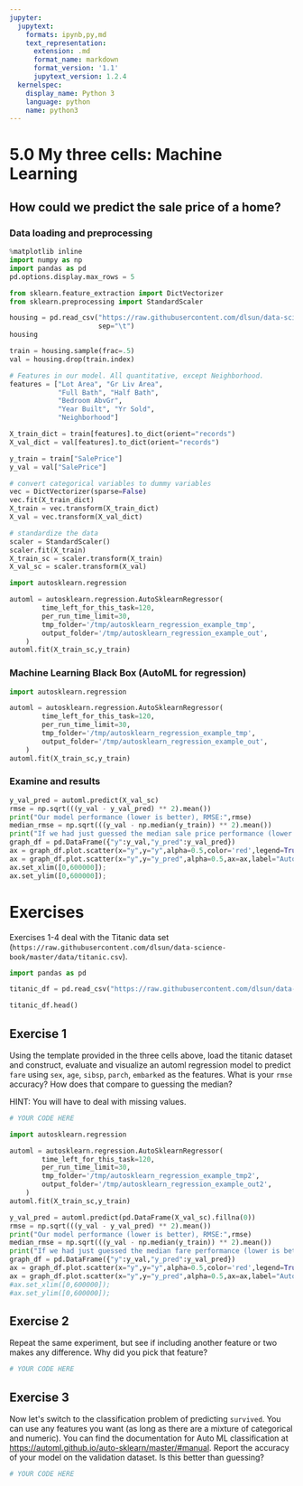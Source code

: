 ```yaml
---
jupyter:
  jupytext:
    formats: ipynb,py,md
    text_representation:
      extension: .md
      format_name: markdown
      format_version: '1.1'
      jupytext_version: 1.2.4
  kernelspec:
    display_name: Python 3
    language: python
    name: python3
---
```


# 5.0 My three cells: Machine Learning

## How could we predict the sale price of a home?


### Data loading and preprocessing

```python
%matplotlib inline
import numpy as np
import pandas as pd
pd.options.display.max_rows = 5

from sklearn.feature_extraction import DictVectorizer
from sklearn.preprocessing import StandardScaler

housing = pd.read_csv("https://raw.githubusercontent.com/dlsun/data-science-book/master/data/AmesHousing.txt",
                      sep="\t")
housing

train = housing.sample(frac=.5)
val = housing.drop(train.index)

# Features in our model. All quantitative, except Neighborhood.
features = ["Lot Area", "Gr Liv Area",
            "Full Bath", "Half Bath",
            "Bedroom AbvGr", 
            "Year Built", "Yr Sold",
            "Neighborhood"]

X_train_dict = train[features].to_dict(orient="records")
X_val_dict = val[features].to_dict(orient="records")

y_train = train["SalePrice"]
y_val = val["SalePrice"]

# convert categorical variables to dummy variables
vec = DictVectorizer(sparse=False)
vec.fit(X_train_dict)
X_train = vec.transform(X_train_dict)
X_val = vec.transform(X_val_dict)

# standardize the data
scaler = StandardScaler()
scaler.fit(X_train)
X_train_sc = scaler.transform(X_train)
X_val_sc = scaler.transform(X_val)

import autosklearn.regression

automl = autosklearn.regression.AutoSklearnRegressor(
        time_left_for_this_task=120,
        per_run_time_limit=30,
        tmp_folder='/tmp/autosklearn_regression_example_tmp',
        output_folder='/tmp/autosklearn_regression_example_out',
    )
automl.fit(X_train_sc,y_train)
```

### Machine Learning Black Box (AutoML for regression)

```python
import autosklearn.regression

automl = autosklearn.regression.AutoSklearnRegressor(
        time_left_for_this_task=120,
        per_run_time_limit=30,
        tmp_folder='/tmp/autosklearn_regression_example_tmp',
        output_folder='/tmp/autosklearn_regression_example_out',
    )
automl.fit(X_train_sc,y_train)
```

### Examine and results

```python
y_val_pred = automl.predict(X_val_sc)
rmse = np.sqrt(((y_val - y_val_pred) ** 2).mean())
print("Our model performance (lower is better), RMSE:",rmse)
median_rmse = np.sqrt(((y_val - np.median(y_train)) ** 2).mean())
print("If we had just guessed the median sale price performance (lower is better), Median-RMSE:",median_rmse)
graph_df = pd.DataFrame({"y":y_val,"y_pred":y_val_pred})
ax = graph_df.plot.scatter(x="y",y="y",alpha=0.5,color='red',legend=True)
ax = graph_df.plot.scatter(x="y",y="y_pred",alpha=0.5,ax=ax,label="Auto ML")
ax.set_xlim([0,600000]);
ax.set_ylim([0,600000]);
```

# Exercises

Exercises 1-4 deal with the Titanic data set (`https://raw.githubusercontent.com/dlsun/data-science-book/master/data/titanic.csv`).

```python
import pandas as pd

titanic_df = pd.read_csv("https://raw.githubusercontent.com/dlsun/data-science-book/master/data/titanic.csv")

titanic_df.head()
```

## Exercise 1
Using the template provided in the three cells above, load the titanic dataset and construct, evaluate and visualize an automl regression model to predict ``fare`` using ``sex``, ``age``, ``sibsp``, ``parch``, ``embarked`` as the features. What is your `rmse` accuracy? How does that compare to guessing the median?

HINT: You will have to deal with missing values.

```python
# YOUR CODE HERE
```

```python
import autosklearn.regression

automl = autosklearn.regression.AutoSklearnRegressor(
        time_left_for_this_task=120,
        per_run_time_limit=30,
        tmp_folder='/tmp/autosklearn_regression_example_tmp2',
        output_folder='/tmp/autosklearn_regression_example_out2',
    )
automl.fit(X_train_sc,y_train)
```

```python
y_val_pred = automl.predict(pd.DataFrame(X_val_sc).fillna(0))
rmse = np.sqrt(((y_val - y_val_pred) ** 2).mean())
print("Our model performance (lower is better), RMSE:",rmse)
median_rmse = np.sqrt(((y_val - np.median(y_train)) ** 2).mean())
print("If we had just guessed the median fare performance (lower is better), Median-RMSE:",median_rmse)
graph_df = pd.DataFrame({"y":y_val,"y_pred":y_val_pred})
ax = graph_df.plot.scatter(x="y",y="y",alpha=0.5,color='red',legend=True)
ax = graph_df.plot.scatter(x="y",y="y_pred",alpha=0.5,ax=ax,label="Auto ML")
#ax.set_xlim([0,600000]);
#ax.set_ylim([0,600000]);
```

## Exercise 2
Repeat the same experiment, but see if including another feature or two makes any difference. Why did you pick that feature?

```python
# YOUR CODE HERE
```

## Exercise 3
Now let's switch to the classification problem of predicting ``survived``. You can use any features you want (as long as there are a mixture of categorical and numeric). You can find the documentation for Auto ML classification at https://automl.github.io/auto-sklearn/master/#manual. Report the accuracy of your model on the validation dataset. Is this better than guessing?

```python
# YOUR CODE HERE
```
```python

```

